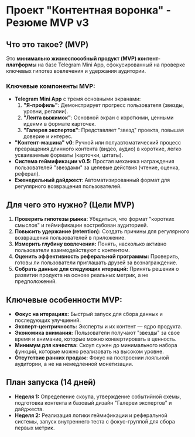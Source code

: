 # Проект "Контентная воронка" - Резюме MVP v3

## Что это такое? (MVP)

Это **минимально жизнеспособный продукт (MVP) контент-платформы** на базе Telegram Mini App, сфокусированный на проверке ключевых гипотез вовлечения и удержания аудитории.

### Ключевые компоненты MVP:
- **Telegram Mini App** с тремя основными экранами:
    1.  **"Я-профиль"**: Демонстрирует прогресс пользователя (звезды, уровни, регалии).
    2.  **"Лента выжимок"**: Основной экран с короткими, ценными идеями в формате карточек.
    3.  **"Галерея экспертов"**: Представляет "звезд" проекта, повышая доверие и интерес.
- **"Контент-машина" v0**: Ручной или полуавтоматический процесс превращения длинного контента (видео, аудио) в короткие, легко усваиваемые форматы (карточки, цитаты).
- **Система геймификации v0.5**: Простая механика награждения пользователей "звездами" за целевые действия (чтение, оценка, реферал).
- **Еженедельный дайджест**: Автоматизированный формат для регулярного возвращения пользователей.

## Для чего это нужно? (Цели MVP)

1.  **Проверить гипотезы рынка:** Убедиться, что формат "коротких смыслов" и геймификации востребован аудиторией.
2.  **Повысить удержание (retention):** Создать причины для регулярного возвращения пользователей в приложение.
3.  **Измерить глубину вовлечения:** Понять, насколько активно пользователи взаимодействуют с контентом.
4.  **Оценить эффективность реферальной программы:** Проверить, готовы ли пользователи приглашать друзей за вознаграждение.
5.  **Собрать данные для следующих итераций:** Принять решения о развитии продукта на основе реальных метрик, а не предположений.

## Ключевые особенности MVP:

- **Фокус на итерациях:** Быстрый запуск для сбора данных и последующих улучшений.
- **Эксперт-центричность:** Эксперты и их контент — ядро продукта.
- **Экономика внимания:** Пользователи получают "звезды" за свое время и внимание, которые можно конвертировать в ценность.
- **Минимум для качества:** Скоуп сужен до минимального набора функций, которые можно реализовать на высоком уровне.
- **Отсутствие ранних продаж:** Фокус на построении лояльной аудитории, а не на немедленной монетизации.

## План запуска (14 дней)

- **Неделя 1:** Определение скоупа, утверждение событийной схемы, подготовка контента и базовый дизайн "Галереи экспертов" и дайджеста.
- **Неделя 2:** Реализация логики геймификации и реферальной системы, запуск внутреннего теста с фокус-группой для сбора первых метрик.